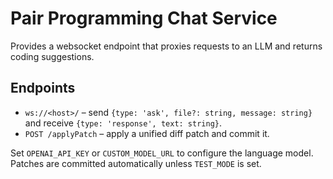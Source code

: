 # Pair Programming Chat Service

Provides a websocket endpoint that proxies requests to an LLM and returns coding suggestions.

## Endpoints

- `ws://<host>/` – send `{type: 'ask', file?: string, message: string}` and receive `{type: 'response', text: string}`.
- `POST /applyPatch` – apply a unified diff patch and commit it.

Set `OPENAI_API_KEY` or `CUSTOM_MODEL_URL` to configure the language model. Patches are committed automatically unless `TEST_MODE` is set.
